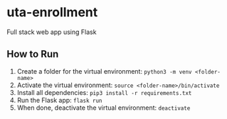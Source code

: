 # uta-enrollment
Full stack web app using Flask

## How to Run
1. Create a folder for the virtual environment: `python3 -m venv <folder-name>`
2. Activate the virtual environment: `source <folder-name>/bin/activate`
3. Install all dependencies: `pip3 install -r requirements.txt`
4. Run the Flask app: `flask run`
5. When done, deactivate the virtual environment: `deactivate`
